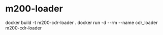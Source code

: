 # m200-loader

docker build -t m200-cdr-loader .
docker run -d --rm --name cdr_loader m200-cdr-loader
